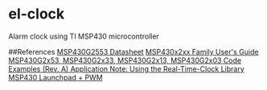el-clock
========

Alarm clock using TI MSP430 microcontroller

##References
[MSP430G2553 Datasheet](http://www.ti.com/lit/ds/symlink/msp430g2553.pdf)
[MSP430x2xx Family User's Guide](http://www.ti.com/lit/ug/slau144i/slau144i.pdf)
[MSP430G2x53, MSP430G2x33, MSP430G2x13, MSP430G2x03 Code Examples (Rev. A) ](http://www.ti.com/litv/zip/slac485a)
[Application Note: Using the Real-Time-Clock Library](http://www.ti.com/general/docs/litabsmultiplefilelist.tsp?literatureNumber=slaa290a)
[MSP430 Launchpad + PWM](http://mitchtech.net/msp430-launchpad-pwm/)


